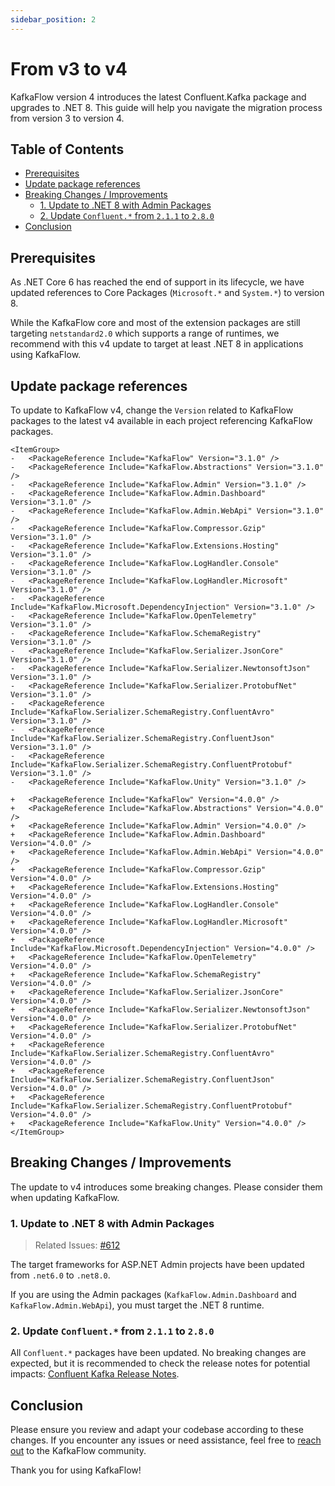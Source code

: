 ```yaml
---
sidebar_position: 2
---
```


# From v3 to v4

KafkaFlow version 4 introduces the latest Confluent.Kafka package and upgrades to .NET 8. This guide will help you navigate the migration process from version 3 to version 4.

## Table of Contents

- [Prerequisites](#prerequisites)
- [Update package references](#update-package-references)
- [Breaking Changes / Improvements](#breaking-changes--improvements)
  - [1. Update to .NET 8 with Admin Packages](#1-update-to-net-8-with-admin-packages)
  - [2. Update `Confluent.*` from `2.1.1` to `2.8.0`](#2-update-confluent-from-211-to-280)
- [Conclusion](#conclusion)

## Prerequisites

As .NET Core 6 has reached the end of support in its lifecycle, we have updated references to Core Packages (`Microsoft.*` and `System.*`) to version 8.

While the KafkaFlow core and most of the extension packages are still targeting `netstandard2.0` which supports a range of runtimes, we recommend with this v4 update to target at least .NET 8 in applications using KafkaFlow.

## Update package references

To update to KafkaFlow v4, change the `Version` related to KafkaFlow packages to the latest v4 available in each project referencing KafkaFlow packages.

```
<ItemGroup>
-   <PackageReference Include="KafkaFlow" Version="3.1.0" />
-   <PackageReference Include="KafkaFlow.Abstractions" Version="3.1.0" />
-   <PackageReference Include="KafkaFlow.Admin" Version="3.1.0" />
-   <PackageReference Include="KafkaFlow.Admin.Dashboard" Version="3.1.0" />
-   <PackageReference Include="KafkaFlow.Admin.WebApi" Version="3.1.0" />
-   <PackageReference Include="KafkaFlow.Compressor.Gzip" Version="3.1.0" />
-   <PackageReference Include="KafkaFlow.Extensions.Hosting" Version="3.1.0" />
-   <PackageReference Include="KafkaFlow.LogHandler.Console" Version="3.1.0" />
-   <PackageReference Include="KafkaFlow.LogHandler.Microsoft" Version="3.1.0" />
-   <PackageReference Include="KafkaFlow.Microsoft.DependencyInjection" Version="3.1.0" />
-   <PackageReference Include="KafkaFlow.OpenTelemetry" Version="3.1.0" />
-   <PackageReference Include="KafkaFlow.SchemaRegistry" Version="3.1.0" />
-   <PackageReference Include="KafkaFlow.Serializer.JsonCore" Version="3.1.0" />
-   <PackageReference Include="KafkaFlow.Serializer.NewtonsoftJson" Version="3.1.0" />
-   <PackageReference Include="KafkaFlow.Serializer.ProtobufNet" Version="3.1.0" />
-   <PackageReference Include="KafkaFlow.Serializer.SchemaRegistry.ConfluentAvro" Version="3.1.0" />
-   <PackageReference Include="KafkaFlow.Serializer.SchemaRegistry.ConfluentJson" Version="3.1.0" />
-   <PackageReference Include="KafkaFlow.Serializer.SchemaRegistry.ConfluentProtobuf" Version="3.1.0" />
-   <PackageReference Include="KafkaFlow.Unity" Version="3.1.0" />

+   <PackageReference Include="KafkaFlow" Version="4.0.0" />
+   <PackageReference Include="KafkaFlow.Abstractions" Version="4.0.0" />
+   <PackageReference Include="KafkaFlow.Admin" Version="4.0.0" />
+   <PackageReference Include="KafkaFlow.Admin.Dashboard" Version="4.0.0" />
+   <PackageReference Include="KafkaFlow.Admin.WebApi" Version="4.0.0" />
+   <PackageReference Include="KafkaFlow.Compressor.Gzip" Version="4.0.0" />
+   <PackageReference Include="KafkaFlow.Extensions.Hosting" Version="4.0.0" />
+   <PackageReference Include="KafkaFlow.LogHandler.Console" Version="4.0.0" />
+   <PackageReference Include="KafkaFlow.LogHandler.Microsoft" Version="4.0.0" />
+   <PackageReference Include="KafkaFlow.Microsoft.DependencyInjection" Version="4.0.0" />
+   <PackageReference Include="KafkaFlow.OpenTelemetry" Version="4.0.0" />
+   <PackageReference Include="KafkaFlow.SchemaRegistry" Version="4.0.0" />
+   <PackageReference Include="KafkaFlow.Serializer.JsonCore" Version="4.0.0" />
+   <PackageReference Include="KafkaFlow.Serializer.NewtonsoftJson" Version="4.0.0" />
+   <PackageReference Include="KafkaFlow.Serializer.ProtobufNet" Version="4.0.0" />
+   <PackageReference Include="KafkaFlow.Serializer.SchemaRegistry.ConfluentAvro" Version="4.0.0" />
+   <PackageReference Include="KafkaFlow.Serializer.SchemaRegistry.ConfluentJson" Version="4.0.0" />
+   <PackageReference Include="KafkaFlow.Serializer.SchemaRegistry.ConfluentProtobuf" Version="4.0.0" />
+   <PackageReference Include="KafkaFlow.Unity" Version="4.0.0" />
</ItemGroup>
```

## Breaking Changes / Improvements

The update to v4 introduces some breaking changes. Please consider them when updating KafkaFlow.

### 1. Update to .NET 8 with Admin Packages

> Related Issues: [#612](https://github.com/Farfetch/kafkaflow/issues/612)

The target frameworks for ASP.NET Admin projects have been updated from `.net6.0` to `.net8.0`.

If you are using the Admin packages (`KafkaFlow.Admin.Dashboard` and `KafkaFlow.Admin.WebApi`), you must target the .NET 8 runtime.

### 2. Update `Confluent.*` from `2.1.1` to `2.8.0`

All `Confluent.*` packages have been updated. No breaking changes are expected, but it is recommended to check the release notes for potential impacts: [Confluent Kafka Release Notes](https://github.com/confluentinc/confluent-kafka-dotnet/releases).

## Conclusion

Please ensure you review and adapt your codebase according to these changes. If you encounter any issues or need assistance, feel free to [reach out](https://github.com/Farfetch/kafkaflow#get-in-touch) to the KafkaFlow community.

Thank you for using KafkaFlow!
